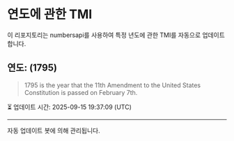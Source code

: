 
# 연도에 관한 TMI

이 리포지토리는 numbersapi를 사용하여 특정 년도에 관한 TMI를 자동으로 업데이트합니다.

## 연도: (1795)
> 1795 is the year that the 11th Amendment to the United States Constitution is passed on February 7th.

⏳ 업데이트 시간: 2025-09-15 19:37:09 (UTC)

---
자동 업데이트 봇에 의해 관리됩니다.
